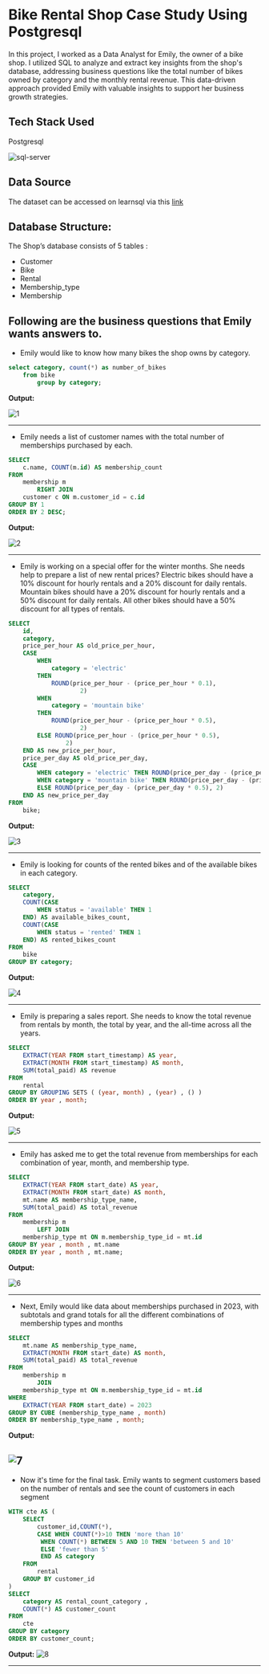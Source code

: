 
# Bike Rental Shop Case Study Using Postgresql

In this project, I worked as a Data Analyst for Emily, the owner of a bike shop. I utilized SQL to analyze and extract key insights from the shop's database, addressing business questions like the total number of bikes owned by category and the monthly rental revenue. This data-driven approach provided Emily with valuable insights to support her business growth strategies.

## Tech Stack Used 

Postgresql

![sql-server](https://github.com/user-attachments/assets/459cb5aa-236a-4aaa-b29a-41b648e446fa)

## Data Source
The dataset can be accessed on learnsql via this [link](https://learnsql.com/log-in/?redirect=/course/2023-advanced-sql-practice-challenges/november-challenge/introduction/introduction/)

## Database Structure:
The Shop’s database consists of 5 tables :
- Customer
- Bike
- Rental
- Membership_type
- Membership

## Following are the business questions that Emily wants answers to. 
- Emily would like to know how many bikes the shop owns by category. 
```sql
select category, count(*) as number_of_bikes
	from bike 
		group by category;

```
**Output:**

![1](https://github.com/user-attachments/assets/ea6e5e97-eadf-45ab-8c97-3bab89155424)

------------------------------------------------------ 

- Emily needs a list of customer names with the total number of memberships purchased by each.

```sql
SELECT 
    c.name, COUNT(m.id) AS membership_count
FROM
    membership m
        RIGHT JOIN
    customer c ON m.customer_id = c.id
GROUP BY 1
ORDER BY 2 DESC;
```
**Output:**

![2](https://github.com/user-attachments/assets/ca84e559-62d1-4a28-9892-2a679a019c11)

------------------------------------------------------ 

- Emily is working on a special offer for the winter months. She needs help to prepare a list of new rental prices?
Electric bikes should have a 10% discount for hourly rentals and a 20% discount for daily rentals. Mountain bikes should have a 20% discount for hourly rentals and a 
50% discount for daily rentals. All other bikes should have a 50% discount for all types of rentals.


```sql
SELECT 
    id,
    category,
    price_per_hour AS old_price_per_hour,
    CASE
        WHEN
            category = 'electric'
        THEN
            ROUND(price_per_hour - (price_per_hour * 0.1),
                    2)
        WHEN
            category = 'mountain bike'
        THEN
            ROUND(price_per_hour - (price_per_hour * 0.5),
                    2)
        ELSE ROUND(price_per_hour - (price_per_hour * 0.5),
                2)
    END AS new_price_per_hour,
    price_per_day AS old_price_per_day,
    CASE
        WHEN category = 'electric' THEN ROUND(price_per_day - (price_per_day * 0.1), 2)
        WHEN category = 'mountain bike' THEN ROUND(price_per_day - (price_per_day * 0.5), 2)
        ELSE ROUND(price_per_day - (price_per_day * 0.5), 2)
    END AS new_price_per_day
FROM
    bike;
```            
**Output:**

![3](https://github.com/user-attachments/assets/649eab7d-d147-4963-9fa2-6a61c0af7b3d)

------------------------------------------------------ 

- Emily is looking for counts of the rented bikes and of the available bikes in each category.


```sql 
SELECT 
    category,
    COUNT(CASE
        WHEN status = 'available' THEN 1
    END) AS available_bikes_count,
    COUNT(CASE
        WHEN status = 'rented' THEN 1
    END) AS rented_bikes_count
FROM
    bike
GROUP BY category;
```  
**Output:**

![4](https://github.com/user-attachments/assets/9f3041d4-c916-4525-9fa0-14cb74eaca95)

------------------------------------------------------ 
- Emily is preparing a sales report. She needs to know the total revenue from rentals by month, the total by year, and the all-time across all the years. 
```sql 
SELECT 
    EXTRACT(YEAR FROM start_timestamp) AS year,
    EXTRACT(MONTH FROM start_timestamp) AS month,
    SUM(total_paid) AS revenue
FROM
    rental
GROUP BY GROUPING SETS ( (year, month) , (year) , () )
ORDER BY year , month;
```
**Output:**

![5](https://github.com/user-attachments/assets/96e3ad3a-603f-4a91-bae5-9b6285747d4f)

------------------------------------------------------ 

-  Emily has asked me to get the total revenue from memberships for each combination of year, month, and membership type.


```sql
SELECT 
    EXTRACT(YEAR FROM start_date) AS year,
    EXTRACT(MONTH FROM start_date) AS month,
    mt.name AS membership_type_name,
    SUM(total_paid) AS total_revenue
FROM
    membership m
        LEFT JOIN
    membership_type mt ON m.membership_type_id = mt.id
GROUP BY year , month , mt.name
ORDER BY year , month , mt.name;
```
**Output:**

![6](https://github.com/user-attachments/assets/2bcf675b-f7dd-4104-b480-a74bd3d8ddf5)

------------------------------------------------------ 

- Next, Emily would like data about memberships purchased in 2023, with subtotals and grand totals for all the different combinations of membership types and months


```sql
SELECT 
    mt.name AS membership_type_name,
    EXTRACT(MONTH FROM start_date) AS month,
    SUM(total_paid) AS total_revenue
FROM
    membership m
        JOIN
    membership_type mt ON m.membership_type_id = mt.id
WHERE
    EXTRACT(YEAR FROM start_date) = 2023
GROUP BY CUBE (membership_type_name , month)
ORDER BY membership_type_name , month;
```
**Output:**

![7](https://github.com/user-attachments/assets/595630f6-9182-43db-a4f3-ac5987b53be2)
------------------------------------------------------ 

- Now it's time for the final task.
Emily wants to segment customers based on the number of rentals and see the count of customers in 
each segment

```sql
WITH cte AS (
	SELECT 
		customer_id,COUNT(*),
		CASE WHEN COUNT(*)>10 THEN 'more than 10' 
		 WHEN COUNT(*) BETWEEN 5 AND 10 THEN 'between 5 and 10'
		 ELSE 'fewer than 5' 
		 END AS category
	FROM 
		rental 
	GROUP BY customer_id
)
SELECT 
	category AS rental_count_category ,
    COUNT(*) AS customer_count 
FROM 
	cte 
GROUP BY category
ORDER BY customer_count;

```
**Output:**
![8](https://github.com/user-attachments/assets/ae7a4d15-6f02-449b-a8cd-2062251d6800)

------------------------------------------------------

